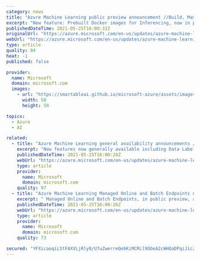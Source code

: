 ```yaml
---
category: news
title: "Azure Machine Learning public preview announcement //Build, May 2021"
excerpt: "New feature: Prebuilt Docker images for Inferencing, now in public preview."
publishedDateTime: 2021-05-25T16:00:32Z
originalUrl: "https://azure.microsoft.com/en-us/updates/azure-machine-learning-public-preview-announcement-build-may-2021/"
webUrl: "https://azure.microsoft.com/en-us/updates/azure-machine-learning-public-preview-announcement-build-may-2021/"
type: article
quality: 84
heat: -1
published: false

provider:
  name: Microsoft
  domain: microsoft.com
  images:
    - url: "https://smartableai.github.io/microsoft-azure/assets/images/organizations/microsoft.com-50x50.jpg"
      width: 50
      height: 50

topics:
  - Azure
  - AI

related:
  - title: "Azure Machine Learning general availability announcements //Build, May 2021"
    excerpt: "New features now generally available including Data Labeling – Image Instance Segmentation and MLflow support "
    publishedDateTime: 2021-05-25T16:00:26Z
    webUrl: "https://azure.microsoft.com/en-us/updates/azure-machine-learning-general-availability-announcements-build-may-2021/"
    type: article
    provider:
      name: Microsoft
      domain: microsoft.com
    quality: 97
  - title: "Azure Machine Learning Managed Online and Batch Endpoints now in public preview //Build 2021."
    excerpt: " Managed Online and Batch Endpoints, in public preview, allow for seamless deployment and operationalization "
    publishedDateTime: 2021-05-25T16:00:26Z
    webUrl: "https://azure.microsoft.com/en-us/updates/azure-machine-learning-managed-online-and-batch-endpoints-now-in-public-preview-build-2021/"
    type: article
    provider:
      name: Microsoft
      domain: microsoft.com
    quality: 73

secured: "YFXicaoqiLStFAXVLjRly0/U7uZwerreQebKiMCRLl9OOeA2cWHQaDPqiJicZx3OS7Pew/4aaQej4qgUf21ZzmfwXgLi7jT1HHnbTnIpurOYhSqb2lNnMALBevZS/4b7ZrerJ20KGCmebLLrBwltRPx5L7Xp4EXKV+zEW9CBYJA5gIPGhVN7sh/ElHu5fr3wquNftgIKjGInKaziFeVGRcTmBHKkxWJ6EgOo3LMEaP9jPs2ikdv4YcQXzJmbcpDhcpcC8wm5qyc3cKRGHiq3aFafG/FMUmDwr0J2UQgGXwvfRVl3TO5Yf61oiA4rND+NR+KsPDx/lxg5C48RxJ2/gCF4+XSdT8DMeSY7ZPpfEyc=;r/3u6FR6Ev5lpNnG1RRzFA=="
---
```


